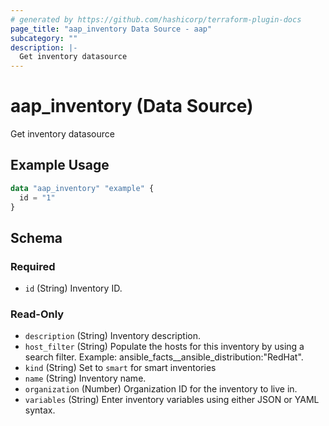 ```yaml
---
# generated by https://github.com/hashicorp/terraform-plugin-docs
page_title: "aap_inventory Data Source - aap"
subcategory: ""
description: |-
  Get inventory datasource
---
```


# aap_inventory (Data Source)

Get inventory datasource

## Example Usage

```terraform
data "aap_inventory" "example" {
  id = "1"
}
```

<!-- schema generated by tfplugindocs -->
## Schema

### Required

- `id` (String) Inventory ID.

### Read-Only

- `description` (String) Inventory description.
- `host_filter` (String) Populate the hosts for this inventory by using a search filter. Example: ansible_facts__ansible_distribution:"RedHat".
- `kind` (String) Set to `smart` for smart inventories
- `name` (String) Inventory name.
- `organization` (Number) Organization ID for the inventory to live in.
- `variables` (String) Enter inventory variables using either JSON or YAML syntax.
